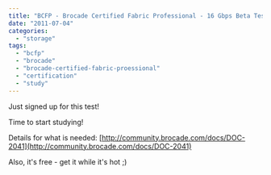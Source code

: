 ```yaml
---
title: "BCFP - Brocade Certified Fabric Professional - 16 Gbps Beta Test Exam"
date: "2011-07-04"
categories: 
  - "storage"
tags: 
  - "bcfp"
  - "brocade"
  - "brocade-certified-fabric-proessional"
  - "certification"
  - "study"
---
```


Just signed up for this test!

Time to start studying!

Details for what is needed: [http://community.brocade.com/docs/DOC-2041](http://community.brocade.com/docs/DOC-2041)

Also, it's free - get it while it's hot ;)

